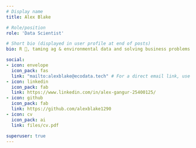 ```yaml
---
# Display name
title: Alex Blake

# Role/position
role: 'Data Scientist'

# Short bio (displayed in user profile at end of posts)
bio: R 🧙, taming ag & environmental data and solving business problems with models and sexy visuals.

social:
- icon: envelope
  icon_pack: fas
  link: "mailto:alexblake@ecodata.tech" # For a direct email link, use "mailto:test@example.org".
- icon: linkedin
  icon_pack: fab
  link: https://www.linkedin.com/in/alex-gangur-25400125/
- icon: github
  icon_pack: fab
  link: https://github.com/alexblake1290
- icon: cv
  icon_pack: ai
  link: files/cv.pdf
  
superuser: true
---
```


